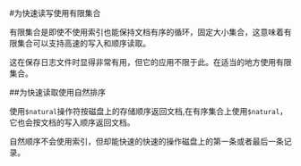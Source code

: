 #为快速读写使用有限集合


有限集合是即使不使用索引也能保持文档有序的循环，固定大小集合，这意味着有限集合可以支持高速的写入和顺序读取。

这在保存日志文件时显得非常有用，但它的应用不限于此。在适当的地方使用有限集合。

##为快速读取使用自然排序

使用`$natural`操作符按磁盘上的存储顺序返回文档,在有序集合上使用`$natural`，它也会按文档的写入顺序返回文档。

自然顺序不会使用索引，但却能快速的快速的操作磁盘上的第一条或者最后一条记录。


